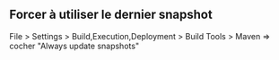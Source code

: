 

## Forcer à utiliser le dernier snapshot
File > Settings > Build,Execution,Deployment > Build Tools > Maven => cocher "Always update snapshots"